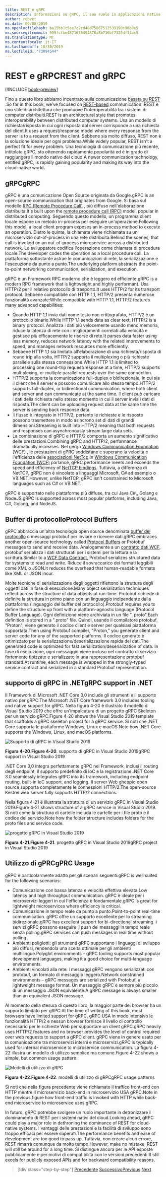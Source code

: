 ```yaml
---
title: REST e gRPC
description: Informazioni su gRPC, il suo ruolo in applicazioni native del cloud e su come differisce da HTTP REST
author: robvet
ms.date: 09/08/2019
ms.openlocfilehash: ba15bb1c5ee7c2cd48d75867512539190c80b0e5
ms.sourcegitcommit: 559fcfbe4871636494870a8b716bf7325df34ac5
ms.translationtype: MT
ms.contentlocale: it-IT
ms.lasthandoff: 10/30/2019
ms.locfileid: "73094544"
---
```

# <a name="rest-and-grpc"></a><span data-ttu-id="a10c4-103">REST e gRPC</span><span class="sxs-lookup"><span data-stu-id="a10c4-103">REST and gRPC</span></span>

[!INCLUDE [book-preview](../../../includes/book-preview.md)]

<span data-ttu-id="a10c4-104">Fino a questo libro abbiamo incentrato sulla comunicazione [basata su REST](https://docs.microsoft.com/azure/architecture/best-practices/api-design) .</span><span class="sxs-lookup"><span data-stu-id="a10c4-104">So far in this book, we’ve focused on [REST-based](https://docs.microsoft.com/azure/architecture/best-practices/api-design) communication.</span></span> <span data-ttu-id="a10c4-105">REST è uno stile di architettura che promuove l'interoperabilità tra i sistemi di computer distribuiti.</span><span class="sxs-lookup"><span data-stu-id="a10c4-105">REST is an architectural style that promotes interoperability between distributed computer systems.</span></span> <span data-ttu-id="a10c4-106">Usa un modello di richiesta/risposta in cui ogni risposta dal server corrisponde a una richiesta del client.</span><span class="sxs-lookup"><span data-stu-id="a10c4-106">It uses a request/response model where every response from the server is to a request from the client.</span></span> <span data-ttu-id="a10c4-107">Sebbene sia molto diffuso, REST non è la soluzione ideale per ogni problema.</span><span class="sxs-lookup"><span data-stu-id="a10c4-107">While widely popular, REST isn't a perfect fit for every problem.</span></span> <span data-ttu-id="a10c4-108">Una tecnologia di comunicazione più recente, intitolata gRPC, sta ottenendo rapidamente popolarità ed è in grado di raggiungere il mondo nativo del cloud.</span><span class="sxs-lookup"><span data-stu-id="a10c4-108">A newer communication technology, entitled gRPC, is rapidly gaining popularity and making its way into the cloud-native world.</span></span>

## <a name="grpc"></a><span data-ttu-id="a10c4-109">gRPC</span><span class="sxs-lookup"><span data-stu-id="a10c4-109">gRPC</span></span>

<span data-ttu-id="a10c4-110">gRPC è una comunicazione Open Source originata da Google.</span><span class="sxs-lookup"><span data-stu-id="a10c4-110">gRPC is an open-source communication that originates from Google.</span></span> <span data-ttu-id="a10c4-111">Si basa sul modello [RPC (Remote Procedure Call)](https://en.wikipedia.org/wiki/Remote_procedure_call) , più diffuso nell'elaborazione distribuita.</span><span class="sxs-lookup"><span data-stu-id="a10c4-111">It's built upon the [remote procedure call (RPC)](https://en.wikipedia.org/wiki/Remote_procedure_call) model, popular in distributed computing.</span></span> <span data-ttu-id="a10c4-112">Seguendo questo modello, un programma client locale espone un metodo in-process per eseguire un'operazione.</span><span class="sxs-lookup"><span data-stu-id="a10c4-112">Following this model, a local client program exposes an in-process method to execute an operation.</span></span> <span data-ttu-id="a10c4-113">Dietro le quinte, la chiamata viene richiamata su un microservizio out-of-process in una rete distribuita.</span><span class="sxs-lookup"><span data-stu-id="a10c4-113">Behind the scenes, that call is invoked on an out-of-process microservice across a distributed network.</span></span> <span data-ttu-id="a10c4-114">Lo sviluppatore codifica l'operazione come chiamata di procedura locale.</span><span class="sxs-lookup"><span data-stu-id="a10c4-114">The developer codes the operation as a local procedure call.</span></span> <span data-ttu-id="a10c4-115">La piattaforma sottostante astrae le comunicazioni di rete, la serializzazione e l'esecuzione da punto a punto.</span><span class="sxs-lookup"><span data-stu-id="a10c4-115">The underlying platform abstracts the point-to-point networking communication, serialization, and execution.</span></span>

<span data-ttu-id="a10c4-116">gRPC è un Framework RPC moderno che è leggero ed efficiente.</span><span class="sxs-lookup"><span data-stu-id="a10c4-116">gRPC is a modern RPC framework that is lightweight and highly performant.</span></span> <span data-ttu-id="a10c4-117">Usa HTTP/2 per il relativo protocollo di trasporto.</span><span class="sxs-lookup"><span data-stu-id="a10c4-117">It uses HTTP/2 for its transport protocol.</span></span> <span data-ttu-id="a10c4-118">Sebbene compatibile con HTTP 1,1, HTTP/2 presenta numerose funzionalità avanzate:</span><span class="sxs-lookup"><span data-stu-id="a10c4-118">While compatible with HTTP 1.1, HTTP/2 features many advanced capabilities:</span></span>

- <span data-ttu-id="a10c4-119">Quando HTTP 1,1 invia dati come testo non crittografato, HTTP/2 è un protocollo binario.</span><span class="sxs-lookup"><span data-stu-id="a10c4-119">While HTTP 1.1 sends data as clear text, HTTP/2 is a binary protocol.</span></span> <span data-ttu-id="a10c4-120">Analizza i dati più velocemente usando meno memoria, riduce la latenza di rete con i miglioramenti correlati alla velocità e gestisce più efficacemente le risorse di rete.</span><span class="sxs-lookup"><span data-stu-id="a10c4-120">It parses data faster using less memory, reduces network latency with the related improvements to speed, and manages network resources more efficiently.</span></span>
- <span data-ttu-id="a10c4-121">Sebbene HTTP 1,1 sia limitato all'elaborazione di una richiesta/risposta di round trip alla volta, HTTP/2 supporta il multiplexing o più richieste parallele sulla stessa connessione.</span><span class="sxs-lookup"><span data-stu-id="a10c4-121">While HTTP 1.1 is limited to processing one round-trip request/response at a time, HTTP/2 supports multiplexing, or multiple parallel requests over the same connection.</span></span>
- <span data-ttu-id="a10c4-122">HTTP/2 supporta la comunicazione full-duplex o bidirezionale, in cui sia il client che il server e possono comunicare allo stesso tempo.</span><span class="sxs-lookup"><span data-stu-id="a10c4-122">HTTP/2 supports full-duplex, or bidirectional communication, where both client and server and can communicate at the same time.</span></span> <span data-ttu-id="a10c4-123">Il client può caricare i dati della richiesta nello stesso momento in cui il server invia i dati di risposta.</span><span class="sxs-lookup"><span data-stu-id="a10c4-123">The client can be uploading request data at the same time the server is sending back response data.</span></span>
- <span data-ttu-id="a10c4-124">Il flusso è integrato in HTTP/2, pertanto le richieste e le risposte possono trasmettere in modo asincrono set di dati di grandi dimensioni.</span><span class="sxs-lookup"><span data-stu-id="a10c4-124">Streaming is built into HTTP/2 meaning that both requests and responses can asynchronously stream large data sets.</span></span>
- <span data-ttu-id="a10c4-125">La combinazione di gRPC e HTTP/2 comporta un aumento significativo delle prestazioni.</span><span class="sxs-lookup"><span data-stu-id="a10c4-125">Combining gRPC and HTTP/2, performance dramatically increases.</span></span> <span data-ttu-id="a10c4-126">Nel gergo [Windows Communication Foundation (WCF)](https://docs.microsoft.com/dotnet/framework/wcf/whats-wcf) , le prestazioni di gPRC soddisfano e superano la velocità e l'efficienza delle [associazioni NetTcp](https://docs.microsoft.com/dotnet/api/system.servicemodel.nettcpbinding?view=netframework-4.8).</span><span class="sxs-lookup"><span data-stu-id="a10c4-126">In [Windows Communication Foundation (WCF)](https://docs.microsoft.com/dotnet/framework/wcf/whats-wcf) parlance, gPRC performance meets and exceeds the speed and efficiency of [NetTCP bindings](https://docs.microsoft.com/dotnet/api/system.servicemodel.nettcpbinding?view=netframework-4.8).</span></span> <span data-ttu-id="a10c4-127">Tuttavia, a differenza di NetTCP, gRPC non è vincolato a linguaggi Microsoft, C# ad esempio o VB.NET.</span><span class="sxs-lookup"><span data-stu-id="a10c4-127">However, unlike NetTCP, gRPC isn't constrained to Microsoft languages such as C# or VB.NET.</span></span>

<span data-ttu-id="a10c4-128">gRPC è supportato nelle piattaforme più diffuse, tra cui Java C#,, Golang e NodeJS.</span><span class="sxs-lookup"><span data-stu-id="a10c4-128">gRPC is supported across most popular platforms, including Java, C#, Golang, and NodeJS.</span></span>

## <a name="protocol-buffers"></a><span data-ttu-id="a10c4-129">Buffer di protocollo</span><span class="sxs-lookup"><span data-stu-id="a10c4-129">Protocol Buffers</span></span>

<span data-ttu-id="a10c4-130">gRPC abbraccia un'altra tecnologia open source denominata [buffer del protocollo](https://developers.google.com/protocol-buffers/docs/overview) o messaggi protobuf per inviare e ricevere dati.</span><span class="sxs-lookup"><span data-stu-id="a10c4-130">gRPC embraces another open-source technology called [Protocol Buffers](https://developers.google.com/protocol-buffers/docs/overview) or Protobuf messages to send and receive data.</span></span> <span data-ttu-id="a10c4-131">Analogamente a un [contratto dati WCF](https://docs.microsoft.com/dotnet/framework/wcf/feature-details/using-data-contracts), protobuf serializza i dati strutturati per i sistemi per la lettura e la scrittura.</span><span class="sxs-lookup"><span data-stu-id="a10c4-131">Similar to a [WCF Data Contract](https://docs.microsoft.com/dotnet/framework/wcf/feature-details/using-data-contracts), Protobuf serializes structured data for systems to read and write.</span></span> <span data-ttu-id="a10c4-132">Riduce il sovraccarico dei formati leggibili come XML o JSON.</span><span class="sxs-lookup"><span data-stu-id="a10c4-132">It reduces the overhead that human-readable formats like XML or JSON incur.</span></span>

<span data-ttu-id="a10c4-133">Molte tecniche di serializzazione degli oggetti riflettono la struttura degli oggetti dati in fase di esecuzione.</span><span class="sxs-lookup"><span data-stu-id="a10c4-133">Many object serialization techniques reflect across the structure of data objects at run-time.</span></span> <span data-ttu-id="a10c4-134">Protobuf richiede di definire la struttura in primo piano con un linguaggio indipendente dalla piattaforma (linguaggio del buffer del protocollo).</span><span class="sxs-lookup"><span data-stu-id="a10c4-134">Protobuf requires you to define the structure up front with a platform-agnostic language (Protocol Buffer Language).</span></span> <span data-ttu-id="a10c4-135">Ogni definizione viene archiviata in un file ". proto".</span><span class="sxs-lookup"><span data-stu-id="a10c4-135">Each definition is stored in a ".proto" file.</span></span> <span data-ttu-id="a10c4-136">Quindi, usando il compilatore protobuf, "Proton", viene generato il codice client e server per qualsiasi piattaforma supportata.</span><span class="sxs-lookup"><span data-stu-id="a10c4-136">Then using Protobuf compiler, "Proton," you generate client and server code for any of the supported platforms.</span></span> <span data-ttu-id="a10c4-137">Il codice generato è ottimizzato per la serializzazione/deserializzazione rapida dei dati.</span><span class="sxs-lookup"><span data-stu-id="a10c4-137">The generated code is optimized for fast serialization/deserialization of data.</span></span> <span data-ttu-id="a10c4-138">In fase di esecuzione, ogni messaggio viene incluso nel contratto di servizio fortemente tipizzato e serializzato in una rappresentazione protobuf standard.</span><span class="sxs-lookup"><span data-stu-id="a10c4-138">At runtime, each message is wrapped in the strongly-typed service contract and serialized in a standard Protobuf representation.</span></span>

## <a name="grpc-support-in-net"></a><span data-ttu-id="a10c4-139">supporto di gRPC in .NET</span><span class="sxs-lookup"><span data-stu-id="a10c4-139">gRPC support in .NET</span></span>

<span data-ttu-id="a10c4-140">Il Framework di Microsoft .NET Core 3,0 include gli strumenti e il supporto nativo per gRPC.</span><span class="sxs-lookup"><span data-stu-id="a10c4-140">The Microsoft .NET Core framework 3.0 includes tooling and native support for gRPC.</span></span> <span data-ttu-id="a10c4-141">Nella figura 4-20 è illustrato il modello di Visual Studio 2019 che offre un'impalcatura di un progetto gRPC Skeleton per un servizio gRPC.</span><span class="sxs-lookup"><span data-stu-id="a10c4-141">Figure 4-20 shows the Visual Studio 2019 template that scaffolds a gRPC skeleton project for a gRPC service.</span></span> <span data-ttu-id="a10c4-142">Si noti che .NET Core supporta le piattaforme Windows, Linux e macOS.</span><span class="sxs-lookup"><span data-stu-id="a10c4-142">Note how .NET Core supports the Windows, Linux, and macOS platforms.</span></span>

![Supporto di gRPC in Visual Studio 2019](./media/visual-studio-2019-grpc-template.png)

<span data-ttu-id="a10c4-144">**Figura 4-20**.</span><span class="sxs-lookup"><span data-stu-id="a10c4-144">**Figure 4-20**.</span></span> <span data-ttu-id="a10c4-145">supporto di gRPC in Visual Studio 2019</span><span class="sxs-lookup"><span data-stu-id="a10c4-145">gRPC support in Visual Studio 2019</span></span>

<span data-ttu-id="a10c4-146">.NET Core 3,0 integra perfettamente gRPC nel Framework, inclusi il routing degli endpoint, il supporto predefinito di IoC e la registrazione.</span><span class="sxs-lookup"><span data-stu-id="a10c4-146">.NET Core 3.0 seamlessly integrates gRPC into its framework, including endpoint routing, built-in IoC support, and logging.</span></span> <span data-ttu-id="a10c4-147">Il server Web gheppio open source supporta completamente le connessioni HTTP/2.</span><span class="sxs-lookup"><span data-stu-id="a10c4-147">The open-source Kestrel web server fully supports HTTP/2 connections.</span></span>

<span data-ttu-id="a10c4-148">Nella figura 4-21 è illustrata la struttura di un servizio gRPC in Visual Studio 2019.</span><span class="sxs-lookup"><span data-stu-id="a10c4-148">Figure 4-21 shows structure of a gRPC service in Visual Studio 2019.</span></span> <span data-ttu-id="a10c4-149">Si noti come la struttura di cartelle includa le cartelle per i file proto e il codice del servizio.</span><span class="sxs-lookup"><span data-stu-id="a10c4-149">Note how the folder structure includes folders for the proto files and service code.</span></span>

![progetto gRPC in Visual Studio 2019](./media/grpc-project.png  )

<span data-ttu-id="a10c4-151">**Figura 4-21**.</span><span class="sxs-lookup"><span data-stu-id="a10c4-151">**Figure 4-21**.</span></span> <span data-ttu-id="a10c4-152">progetto gRPC in Visual Studio 2019</span><span class="sxs-lookup"><span data-stu-id="a10c4-152">gRPC project in Visual Studio 2019</span></span>

## <a name="gprc-usage"></a><span data-ttu-id="a10c4-153">Utilizzo di gPRC</span><span class="sxs-lookup"><span data-stu-id="a10c4-153">gPRC Usage</span></span>

<span data-ttu-id="a10c4-154">gRPC è particolarmente adatto per gli scenari seguenti:</span><span class="sxs-lookup"><span data-stu-id="a10c4-154">gRPC is well suited for the following scenarios:</span></span>

- <span data-ttu-id="a10c4-155">Comunicazione con bassa latenza e velocità effettiva elevata.</span><span class="sxs-lookup"><span data-stu-id="a10c4-155">Low latency and high throughput communication.</span></span> <span data-ttu-id="a10c4-156">gRPC è ideale per i microservizi leggeri in cui l'efficienza è fondamentale.</span><span class="sxs-lookup"><span data-stu-id="a10c4-156">gRPC is great for lightweight microservices where efficiency is critical.</span></span>
- <span data-ttu-id="a10c4-157">Comunicazione in tempo reale da punto a punto.</span><span class="sxs-lookup"><span data-stu-id="a10c4-157">Point-to-point real-time communication.</span></span> <span data-ttu-id="a10c4-158">gRPC offre un supporto eccellente per lo streaming bidirezionale.</span><span class="sxs-lookup"><span data-stu-id="a10c4-158">gRPC has excellent support for bi-directional streaming.</span></span> <span data-ttu-id="a10c4-159">i servizi gRPC possono eseguire il push dei messaggi in tempo reale senza polling.</span><span class="sxs-lookup"><span data-stu-id="a10c4-159">gRPC services can push messages in real time without polling.</span></span>
- <span data-ttu-id="a10c4-160">Ambienti poliglotti: gli strumenti gRPC supportano i linguaggi di sviluppo più diffusi, rendendola una scelta ottimale per gli ambienti multilingue.</span><span class="sxs-lookup"><span data-stu-id="a10c4-160">Polyglot environments – gRPC tooling supports most popular development languages, making it a good choice for multi-language environments.</span></span>
- <span data-ttu-id="a10c4-161">Ambienti vincolati alla rete: i messaggi gRPC vengono serializzati con protobuf, un formato di messaggio leggero.</span><span class="sxs-lookup"><span data-stu-id="a10c4-161">Network constrained environments – gRPC messages are serialized with Protobuf, a lightweight message format.</span></span> <span data-ttu-id="a10c4-162">Un messaggio gRPC è sempre più piccolo di un messaggio JSON equivalente.</span><span class="sxs-lookup"><span data-stu-id="a10c4-162">A gRPC message is always smaller than an equivalent JSON message.</span></span>

<span data-ttu-id="a10c4-163">Al momento della stesura di questo libro, la maggior parte dei browser ha un supporto limitato per gRPC.</span><span class="sxs-lookup"><span data-stu-id="a10c4-163">At the time of writing of this book, most browsers have limited support for gRPC.</span></span> <span data-ttu-id="a10c4-164">gRPC USA in modo intensivo le funzionalità HTTP/2 e nessun browser fornisce il livello di controllo necessario per le richieste Web per supportare un client gRPC.</span><span class="sxs-lookup"><span data-stu-id="a10c4-164">gRPC heavily uses HTTP/2 features and no browser provides the level of control required over web requests to support a gRPC client.</span></span> <span data-ttu-id="a10c4-165">gRPC viene in genere usato per la comunicazione tra microservizi interni e microservizi.</span><span class="sxs-lookup"><span data-stu-id="a10c4-165">gRPC is typically used for internal microservice to microservice communication.</span></span> <span data-ttu-id="a10c4-166">La figura 4-22 illustra un modello di utilizzo semplice ma comune.</span><span class="sxs-lookup"><span data-stu-id="a10c4-166">Figure 4-22 shows a simple, but common usage pattern.</span></span>

![Modelli di utilizzo di gRPC](./media/grpc-usage.png)

<span data-ttu-id="a10c4-168">**Figura 4-22**.</span><span class="sxs-lookup"><span data-stu-id="a10c4-168">**Figure 4-22**.</span></span> <span data-ttu-id="a10c4-169">modelli di utilizzo di gRPC</span><span class="sxs-lookup"><span data-stu-id="a10c4-169">gRPC usage patterns</span></span>

<span data-ttu-id="a10c4-170">Si noti che nella figura precedente viene richiamato il traffico front-end con HTTP mentre il microservizio back-end in microservizio USA gRPC.</span><span class="sxs-lookup"><span data-stu-id="a10c4-170">Note in the previous figure how front-end traffic is invoked with HTTP while back-end microservice to microservice uses gRPC.</span></span>

<span data-ttu-id="a10c4-171">In futuro, gRPC potrebbe svolgere un ruolo importante in detronizzare il dominamento di REST per i sistemi nativi del cloud.</span><span class="sxs-lookup"><span data-stu-id="a10c4-171">Looking ahead, gRPC could play a major role in dethroning the dominance of REST for cloud-native systems.</span></span> <span data-ttu-id="a10c4-172">I vantaggi delle prestazioni e la facilità di sviluppo sono troppo efficaci per essere superati.</span><span class="sxs-lookup"><span data-stu-id="a10c4-172">The performance benefits and ease of development are too good to pass up.</span></span> <span data-ttu-id="a10c4-173">Tuttavia, non creare alcun errore, REST rimarrà comunque da molto tempo.</span><span class="sxs-lookup"><span data-stu-id="a10c4-173">However, make no mistake, REST will still be around for a long time.</span></span> <span data-ttu-id="a10c4-174">Si distingue ancora per le API esposte pubblicamente e per motivi di compatibilità con le versioni precedenti.</span><span class="sxs-lookup"><span data-stu-id="a10c4-174">It still excels for publicly exposed APIs and for backward compatibility reasons.</span></span>

>[!div class="step-by-step"]
><span data-ttu-id="a10c4-175">[Precedente](service-to-service-communication.md)
>[Successivo](service-mesh-communication-infrastructure.md)</span><span class="sxs-lookup"><span data-stu-id="a10c4-175">[Previous](service-to-service-communication.md)
[Next](service-mesh-communication-infrastructure.md)</span></span>
